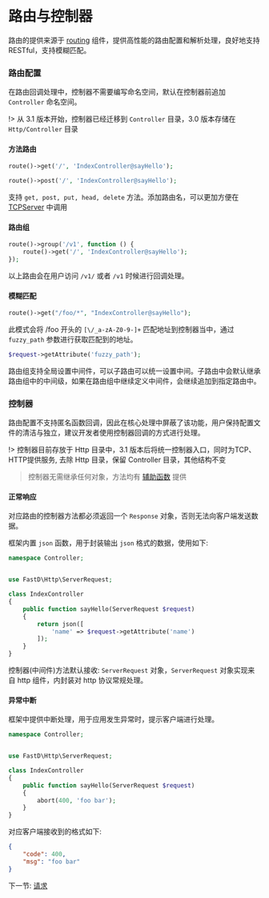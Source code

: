 # 路由与控制器

路由的提供来源于 [routing](https://github.com/JanHuang/routing) 组件，提供高性能的路由配置和解析处理，良好地支持 RESTful，支持模糊匹配。

### 路由配置

在路由回调处理中，控制器不需要编写命名空间，默认在控制器前追加 `Controller` 命名空间。

!> 从 3.1 版本开始，控制器已经迁移到 `Controller` 目录，3.0 版本存储在 `Http/Controller` 目录

#### 方法路由
 
```php
route()->get('/', 'IndexController@sayHello');
``` 

```php
route()->post('/', 'IndexController@sayHello');
```

支持 `get, post, put, head, delete` 方法。添加路由名，可以更加方便在 [TCPServer](zh-cn/3-9-swoole-server.md) 中调用

#### 路由组

```php
route()->group('/v1', function () {
    route()->get('/', 'IndexController@sayHello');
});
```

以上路由会在用户访问 `/v1/` 或者 `/v1` 时候进行回调处理。

#### 模糊匹配

```php
route()->get("/foo/*", "IndexController@sayHello");
```

此模式会将 /foo 开头的 `[\/_a-zA-Z0-9-]+` 匹配地址到控制器当中，通过 `fuzzy_path` 参数进行获取匹配到的地址。

```php
$request->getAttribute('fuzzy_path');
```



路由组支持全局设置中间件，可以子路由可以统一设置中间。子路由中会默认继承路由组中的中间级，如果在路由组中继续定义中间件，会继续追加到指定路由中。

### 控制器

路由配置不支持匿名函数回调，因此在核心处理中屏蔽了该功能，用户保持配置文件的清洁与独立，建议开发者使用控制器回调的方式进行处理。

!> 控制器目前存放于 Http 目录中，3.1 版本后将统一控制器入口，同时为TCP、HTTP提供服务, 去除 Http 目录，保留 Controller 目录，其他结构不变

> 控制器无需继承任何对象，方法均有 [辅助函数](zh-cn/3-7-helpers.md) 提供

#### 正常响应

对应路由的控制器方法都必须返回一个 `Response` 对象，否则无法向客户端发送数据。

框架内置 `json` 函数，用于封装输出 `json` 格式的数据，使用如下: 

```php
namespace Controller;


use FastD\Http\ServerRequest;

class IndexController
{
    public function sayHello(ServerRequest $request)
    {
        return json([
            'name' => $request->getAttribute('name')
        ]);
    }
}
```

控制器(中间件)方法默认接收: `ServerRequest` 对象，`ServerRequest` 对象实现来自 http 组件，内封装对 http 协议常规处理。

#### 异常中断

框架中提供中断处理，用于应用发生异常时，提示客户端进行处理。

```php
namespace Controller;


use FastD\Http\ServerRequest;

class IndexController
{
    public function sayHello(ServerRequest $request)
    {
        abort(400, 'foo bar');
    }
}
```

对应客户端接收到的格式如下:

```json
{
    "code": 400,
    "msg": "foo bar"
}
```

下一节: [请求](zh-cn/basic/2-3-request-handling.md)
